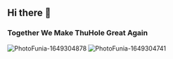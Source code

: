 ## Hi there 👋
### Together We Make ThuHole Great Again

![PhotoFunia-1649304878](https://user-images.githubusercontent.com/102496813/162338045-504ae434-9534-4da9-994c-6ad7b2cb048a.jpg)
![PhotoFunia-1649304741](https://user-images.githubusercontent.com/102496813/162338046-1a3d0838-2068-4da0-9ece-51a502c4abe7.jpg)


<!--
**newthuhole/newthuhole** is a ✨ _special_ ✨ repository because its `README.md` (this file) appears on your GitHub profile.

Here are some ideas to get you started:

- 🔭 I’m currently working on ...
- 🌱 I’m currently learning ...
- 👯 I’m looking to collaborate on ...
- 🤔 I’m looking for help with ...
- 💬 Ask me about ...
- 📫 How to reach me: ...
- 😄 Pronouns: ...
- ⚡ Fun fact: ...
-->
